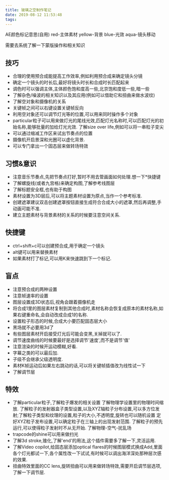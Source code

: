 ```yaml
---
title: 玻璃之空制作笔记
date: 2019-08-12 11:53:48
tags:
---
```

AE颜色标记意思(自用)
red-主体素材
yellow-背景
blue-光效
aqua-镜头移动

需要去系统了解一下蒙版操作和相关知识
<!-- more -->

## 技巧
* 合理的使用预合成能提高工作效率,例如利用预合成来确定镜头分镜
* 确定一个镜头的时长后,最好将镜头时长和合成时长匹配起来
* 调色时可以强调主体,主体颜色饱和度高一些,北京饱和度低一些,暗一些
* 了解杂色/噪波的相关知识以及其应用(例如可以借助它和扭曲来做水波纹)
* 了解空对象和摄像机的关系
* 关键帧之间可以右键设置关键帧反向
* 利用空对象还可以调节灯光等的位置,可以用来同时操作多个对象
* particular粒子可以用来做灯光的尾线光效,匹配灯光名称时,可以匹配灯光的初始名称,能够批量的加给灯光光效.
  了解size over life,例如可以将一串粒子变尖
* 可以通过缩减工作区来试出节奏点的位置
* 摄像机开启景深和光圈可以虚化背景.
* 可以专门拿出一个固态层来做转场特效

## 习惯&意识
* 注意音乐节奏点,先把节奏点打好,暂时不用去管画面如何处理.想一下*快捷键
* 了解螺旋线(或者九宫格)来确定构图,了解参考线图层
* 了解标题安全框,也有助于构图
* 素材设置为3D层后,可以将主题素材设置为原点,当作一个参考标准.
* 创建遮罩建议双击创建遮罩按钮直接生成符合合成大小的遮罩,然后再调整,手动画可能不准.
* 建立主题素材与背景素材的关系的时候要注意空间关系.


## 快捷键
* ctrl+shift+c可以创建预合成,用于确定一个镜头
* alt键可以用来替换素材
* 如果素材打了标记,可以用K来快速跳到下一个标记.

## 盲点
* 注意预合成的两种设置
* 注意帧速率的设置
* 图层设置成3D状态后,视角会跟着摄像机走
* 将合成1里的图层素材复制到其他合成时,素材名称会恢复成原本的素材名称,如果右键重命名,会自动改成合成1的名称.
* 设置粒子形态的时候,合成大小要匹配固态层大小
* 黑场就不必要用3d了
* 有些图层素材开启接受灯光后可能会变黑,关掉就可以了.
* 调节速度曲线的时候要最好是选择调节'速度',而不是调节'值'
* 注意渲染的时候开运动模糊,好看.
* 字幕之类的可以最后加.
* 子级不会继承父级透明度.
* 素材K帧运动后如果左右跳动的话,可以将关键帧插值改为线性试一下
* 了解调节层

## 特效
* 了解particular粒子,了解粒子爆发的相关设置
  了解物理学设置里的物理时间缩放.
  了解粒子的发射器盒子类型设置,以及XYZ轴粒子分布设置,可以多方位发射;了解粒子类型和纹理的设置,粒子的大小,不透明度,旋转也可以随机设置
  定好XYZ粒子发布设置,可以确定粒子在三轴上的出现发射范围.
  了解粒子的预先运行,可以使得粒子发射时不从无开始.
  了解物理-空气-扰乱场
* trapcode的shine可以用来做扫光
* 了解3d stroke,锥化,了解'end'的用法,这个插件需要多了解一下,灵活运用.
* 了解Video copilot,给固态层添加optical flares的时候图层模式换成Add,里面各个灯光都试一下,各个属性改一下试试,有时候可以调出海洋深处那种层次感的效果.
* 扭曲特效里面的CC lens,旋转扭曲可以用来做转场特效,需要开启调节层选项,了解一下调节层.